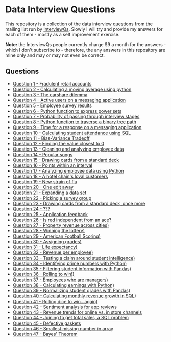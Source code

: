 # Data Interview Questions

This repository is a collection of the data interview questions from the mailing
list run by [InterviewQs](https://www.interviewqs.com/). Slowly I will try and
provide my answers for each of them - mostly as a self improvement exercise.

**Note:** the InterviewQs people currently charge $9 a month for the answers -
which I don't subscribe to - therefore, the any answers in this repository are
mine only and may or may not even be correct.

## Questions

  * [Question 1 - Fradulent retail accounts](./q_001/README.md)
  * [Question 2 - Calculating a moving average using python](./q_002/README.md)
  * [Question 3 - The carshare dilemma](./q_003/README.md)
  * [Question 4 - Active users on a messaging application](./q_004/README.md)
  * [Question 5 - Employee survey results](./q_005/README.md)
  * [Question 6 - Python function to express power sets](./q_006/README.md)
  * [Question 7 - Probability of passing through interview stages](./q_007/README.md)
  * [Question 8 - Python function to traverse a binary tree path](./q_008/README.md)
  * [Question 9 - Time for a response on a messaging application](./q_009/README.md)
  * [Question 10 - Calculating student attendance using SQL](./q_010/README.md)
  * [Question 11 - Bias-Variance Tradeoff](./q_011/README.md)
  * [Question 12 - Finding the value closest to 0](./q_012/README.md)
  * [Question 13 - Cleaning and analyzing employee data](./q_013/README.md)
  * [Question 14 - Popular songs](./q_014/README.md)
  * [Question 15 - Drawing cards from a standard deck](./q_015/README.md)
  * [Question 16 - Points within an interval](./q_016/README.md)
  * [Question 17 - Analyzing employee data using Python](./q_017/README.md)
  * [Question 18 - A hotel chain's loyal customers](./q_018/README.md)
  * [Question 19 - New strain of flu](./q_019/README.md)
  * [Question 20 - One edit away](./q_020/README.md)
  * [Question 21 - Expanding a data set](./q_021/README.md)
  * [Question 22 - Picking a survey group](./q_022/README.md)
  * [Question 23 - Drawing cards from a standard deck, once more](./q_023/README.md)
  * [Question 24 - ???](./q_024/README.md)
  * [Question 25 - Application feedback](./q_025/README.md)
  * [Question 26 - Is red independent from an ace?](./q_026/README.md)
  * [Question 27 - Property revenue across cities)](./q_027/README.md)
  * [Question 28 - Winning the lottery)](./q_028/README.md)
  * [Question 29 - American Football Scoring)](./q_029/README.md)
  * [Question 30 - Assigning grades)](./q_030/README.md)
  * [Question 31 - Life expectancy)](./q_031/README.md)
  * [Question 32 - Revenue per employee)](./q_032/README.md)
  * [Question 33 - Testing a claim around student intelligence)](./q_033/README.md)
  * [Question 34 - Identifying prime numbers with Python)](./q_034/README.md)
  * [Question 35 - Filtering student information with Pandas)](./q_035/README.md)
  * [Question 36 - Rolling to win!)](./q_036/README.md)
  * [Question 37 - Employees who are managers)](./q_037/README.md)
  * [Question 38 - Calculating earnings with Python)](./q_038/README.md)
  * [Question 39 - Normalizing student grades with Pandas)](./q_039/README.md)
  * [Question 40 - Calculating monthly revenue growth in SQL)](./q_040/README.md)
  * [Question 41 - Rolling dice to win...again)](./q_041/README.md)
  * [Question 42 - Sentiment analysis for app reviews](./q_042/README.md)
  * [Question 43 - Revenue trends for online vs. in store channels](./q_043/README.md)
  * [Question 44 - Joining to get total sales, a SQL problem](./q_044/README.md)
  * [Question 45 - Defective gaskets](./q_045/README.md)
  * [Question 46 - Smallest missing number in array](./q_046/README.md)
  * [Question 47 - Bayes' Theorem](./q_047/README.md)
